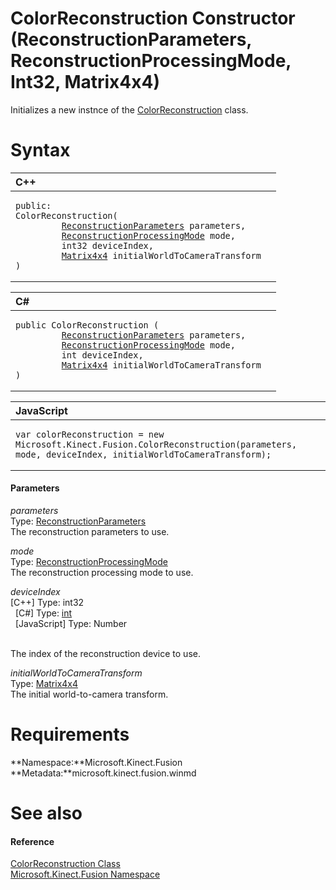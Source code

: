 ColorReconstruction Constructor (ReconstructionParameters, ReconstructionProcessingMode, Int32, Matrix4x4)  
==========================================================================================================  

Initializes a new instnce of the [ColorReconstruction](../../ColorReconstruction_Class.md) class. <span id="syntaxSection"></span>

Syntax  
======  

<table>
<colgroup>
<col width="100%" />
</colgroup>
<thead>
<tr class="header">
<th align="left">C++</th>
</tr>
</thead>
<tbody>
<tr class="odd">
<td align="left"><pre><code>public:  
ColorReconstruction(  
         <a href="../../ReconstructionParameters.md">ReconstructionParameters</a> parameters,  
         <a href="../../ReconstructionProcessingMode.md">ReconstructionProcessingMode</a> mode,  
         int32 deviceIndex,  
         <a href="../../Matrix4x4_Structure.md">Matrix4x4</a> initialWorldToCameraTransform  
)</code></pre></td>
</tr>
</tbody>
</table>

<table>
<colgroup>
<col width="100%" />
</colgroup>
<thead>
<tr class="header">
<th align="left">C#</th>
</tr>
</thead>
<tbody>
<tr class="odd">
<td align="left"><pre><code>public ColorReconstruction (  
         <a href="../../ReconstructionParameters.md">ReconstructionParameters</a> parameters,  
         <a href="../../ReconstructionProcessingMode.md">ReconstructionProcessingMode</a> mode,  
         int deviceIndex,  
         <a href="../../Matrix4x4_Structure.md">Matrix4x4</a> initialWorldToCameraTransform  
)</code></pre></td>
</tr>
</tbody>
</table>

<table>
<colgroup>
<col width="100%" />
</colgroup>
<thead>
<tr class="header">
<th align="left">JavaScript</th>
</tr>
</thead>
<tbody>
<tr class="odd">
<td align="left"><pre><code>var colorReconstruction = new Microsoft.Kinect.Fusion.ColorReconstruction(parameters, mode, deviceIndex, initialWorldToCameraTransform);</code></pre></td>
</tr>
</tbody>
</table>

<span id="ID4EK"></span>
#### Parameters  

*parameters*    
Type: [ReconstructionParameters](../../ReconstructionParameters.md)  
The reconstruction parameters to use.  

*mode*    
Type: [ReconstructionProcessingMode](../../ReconstructionProcessingMode.md)  
The reconstruction processing mode to use.  

*deviceIndex*    
[C++] Type: int32  
  [C\#] Type: [int](http://msdn.microsoft.com/en-us/library/system.int32.aspx)  
  [JavaScript] Type: Number  
   

The index of the reconstruction device to use.  

*initialWorldToCameraTransform*    
Type: [Matrix4x4](../../Matrix4x4_Structure.md)  
The initial world-to-camera transform.  

<span id="requirements"></span>

Requirements  
============  

**Namespace:**Microsoft.Kinect.Fusion  
**Metadata:**microsoft.kinect.fusion.winmd  

<span id="ID4ETB"></span>

See also  
========  

<span id="ID4EVB"></span>
#### Reference  

[ColorReconstruction Class](../../ColorReconstruction_Class.md)  
 [Microsoft.Kinect.Fusion Namespace](../../../Kinect.Fusion.md)  



<!--Please do not edit the data in the comment block below.-->
<!--
TOCTitle : ColorReconstruction Constructor (ReconstructionParameters, ReconstructionProcessingMode, Int32, Matrix4x4)
RLTitle : ColorReconstruction Constructor (ReconstructionParameters, ReconstructionProcessingMode, Int32, Matrix4x4)
KeywordA : M:Microsoft.Kinect.Fusion.ColorReconstruction.#ctor(Microsoft.Kinect.Fusion.ReconstructionParameters,Microsoft.Kinect.Fusion.ReconstructionProcessingMode,System.Int32,Microsoft.Kinect.Fusion.Matrix4x4)
AssetID : M:Microsoft.Kinect.Fusion.ColorReconstruction.#ctor(Microsoft.Kinect.Fusion.ReconstructionParameters,Microsoft.Kinect.Fusion.ReconstructionProcessingMode,System.Int32,Microsoft.Kinect.Fusion.Matrix4x4)
Locale : en-us
CommunityContent : 1
APIType : Managed
APILocation : microsoft.kinect.fusion.winmd
APIName : Microsoft.Kinect.Fusion.ColorReconstruction
TargetOS : Windows
TopicType : kbSyntax
DevLang : VB
DevLang : CSharp
DevLang : JavaScript
DevLang : C++
DocSet : K4Wv2
ProjType : K4Wv2Proj
Technology : Kinect for Windows
Product : Kinect for Windows SDK v2
productversion : 20
-->
